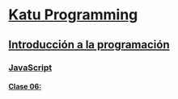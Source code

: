 # [Katu Programming](../../README.md)

## [Introducción a la programación](../../introduccion_programacion)

### [JavaScript](../javascript)

#### [Clase 06: ](./clase_06.md)
